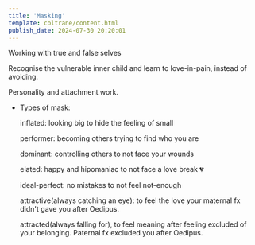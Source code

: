 ```yaml
---
title: 'Masking'
template: coltrane/content.html
publish_date: 2024-07-30 20:20:01
---
```

Working with true and false selves

Recognise the vulnerable inner child and learn to love-in-pain, instead of avoiding.

Personality and attachment work.


- Types of mask:
    
    inflated: looking big to hide the feeling of small
    
    performer: becoming others trying to find who you are 
    
    dominant: controlling others to not face your wounds
    
    elated: happy and hipomaniac to not face a love break 💔
    
    ideal-perfect: no mistakes to not feel not-enough 
    
    attractive(always catching an eye): to feel the  love your maternal fx didn't gave you after Oedipus.
    
    attracted(always falling for), to feel meaning after feeling excluded of your belonging. Paternal fx excluded you after Oedipus.